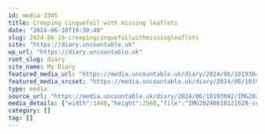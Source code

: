```yaml
---
id: media-3345
title: Creeping cinquefoil with missing leaflets
date: "2024-06-10T19:30:40"
slug: 2024-06-10-creepingcinquefoilwithmissingleaflets
site: "https://diary.uncountable.uk"
wp_url: "https://diary.uncountable.uk"
root_slug: diary
site_name: My Diary
featured_media_url: "https://media.uncountable.uk/diary/2024/06/10193042/IMG20240610121620-scaled.webp"
featured_media_srcset: "https://media.uncountable.uk/diary/2024/06/10193042/IMG20240610121620-169x300.webp 169w, https://media.uncountable.uk/diary/2024/06/10193042/IMG20240610121620-576x1024.webp 576w, https://media.uncountable.uk/diary/2024/06/10193042/IMG20240610121620-150x150.webp 150w, https://media.uncountable.uk/diary/2024/06/10193042/IMG20240610121620-360x640.webp 360w, https://media.uncountable.uk/diary/2024/06/10193042/IMG20240610121620-scaled.webp 1440w"
type: media
source_url: "https://media.uncountable.uk/diary/2024/06/10193042/IMG20240610121620-scaled.webp"
media_details: {"width":1440,"height":2560,"file":"IMG20240610121620-scaled.webp","filesize":336764,"sizes":{"medium":{"file":"IMG20240610121620-169x300.webp","width":169,"height":300,"filesize":18058,"mime_type":"image/webp","source_url":"https://media.uncountable.uk/diary/2024/06/10193042/IMG20240610121620-169x300.webp"},"large":{"file":"IMG20240610121620-576x1024.webp","width":576,"height":1024,"filesize":106522,"mime_type":"image/webp","source_url":"https://media.uncountable.uk/diary/2024/06/10193042/IMG20240610121620-576x1024.webp"},"thumbnail":{"file":"IMG20240610121620-150x150.webp","width":150,"height":150,"filesize":8838,"mime_type":"image/webp","source_url":"https://media.uncountable.uk/diary/2024/06/10193042/IMG20240610121620-150x150.webp"},"mobwidth":{"file":"IMG20240610121620-360x640.webp","width":360,"height":640,"filesize":56442,"mime_type":"image/webp","source_url":"https://media.uncountable.uk/diary/2024/06/10193042/IMG20240610121620-360x640.webp"},"full":{"file":"IMG20240610121620-scaled.webp","width":1440,"height":2560,"mime_type":"image/webp","source_url":"https://media.uncountable.uk/diary/2024/06/10193042/IMG20240610121620-scaled.webp"}},"image_meta":{"aperture":"0","credit":"","camera":"","caption":"","created_timestamp":"0","copyright":"","focal_length":"0","iso":"0","shutter_speed":"0","title":"","orientation":"0","keywords":[]},"original_image":"IMG20240610121620.webp"}
category: []
tag: []
---
```


